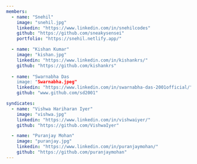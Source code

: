 ```yaml
---
members:
  - name: "Snehil"
    image: "snehil.jpg"
    linkedin: "https://www.linkedin.com/in/snehilcodes"
    github: "https://github.com/sneakysensei"
    portfolio: "https://snehil.netlify.app/"

  - name: "Kishan Kumar"
    image: "kishan.jpg"
    linkedin: "https://www.linkedin.com/in/kishankrs/"
    github: "https://github.com/kishankrs"
  
  - name: "Swarnabha Das
    image: "Swarnabha.jpeg"
    linkedin: "https://www.linkedin.com/in/swarnabha-das-2001official/"
    github: "www.github.com/sd2001" 

syndicates:
  - name: "Vishwa Hariharan Iyer"
    image: "vishwa.jpg"
    linkedin: "https://www.linkedin.com/in/vishwaiyer/"
    github: "https://github.com/VishwaIyer"

  - name: "Puranjay Mohan"
    image: "puranjay.jpg"
    linkedin: "https://www.linkedin.com/in/puranjaymohan/"
    github: "https://github.com/puranjaymohan"
---
```

